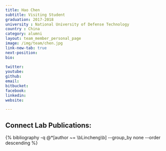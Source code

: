 ```yaml
---
title: Hao Chen
subtitle: Visiting Student
graduation: 2017-2018
university : National University of Defense Technology 
country : China
category: alumni
layout: team_member_personal_page
image: /img/team/chen.jpg
link-new-tab: true
next-position: 
bio:
    
twitter: 
youtube: 
github: 
email: 
bitbucket: 
facebook: 
linkedin: 
website: 

---
```


## Connect Lab Publications:

{% bibliography -q @*[author ~= \bLincheng\b] --group_by none --order descending %}

